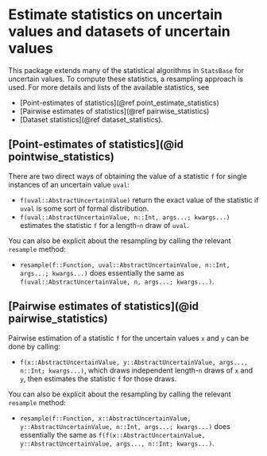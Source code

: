 # Estimate statistics on uncertain values and datasets of uncertain values

This package extends many of the statistical algorithms in `StatsBase` 
for uncertain values. To compute these statistics, a resampling 
approach is used. For more details and lists of the available statistics, see

- [Point-estimates of statistics](@ref point_estimate_statistics)
- [Pairwise estimates of statistics](@ref pairwise_statistics)
- [Dataset statistics](@ref dataset_statistics).

## [Point-estimates of statistics](@id pointwise_statistics)

There are two direct ways of obtaining the value of a statistic `f` for single instances of an uncertain value `uval`:

- `f(uval::AbstractUncertainValue)` return the exact value of the statistic if `uval` is some sort of formal distribution.
- `f(uval::AbstractUncertainValue, n::Int, args...; kwargs...)` estimates the statistic `f` for a length-`n` draw of `uval`.

You can also be explicit about the resampling by calling the relevant `resample` method:

- `resample(f::Function, uval::AbstractUncertainValue, n::Int, args...; kwargs...)` does essentially the same as `f(uval::AbstractUncertainValue, n, args...; kwargs...)`.

## [Pairwise estimates of statistics](@id pairwise_statistics)

Pairwise estimation of a statistic `f` for the uncertain values `x` and `y` can be done by calling:

- `f(x::AbstractUncertainValue, y::AbstractUncertainValue, args..., n::Int; kwargs...)`, which draws independent length-`n` draws of `x` and `y`, then estimates the statistic `f` for those draws. 

You can also be explicit about the resampling by calling the relevant `resample` method:

- `resample(f::Function, x::AbstractUncertainValue, y::AbstractUncertainValue, n::Int, args...; kwargs...)` does essentially the same as `f(f(x::AbstractUncertainValue, y::AbstractUncertainValue, args..., n::Int; kwargs...)`.
